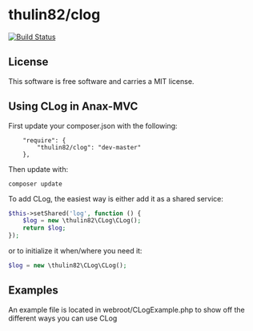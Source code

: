 # thulin82/clog

[![Build Status](https://travis-ci.org/thulin82/clog.svg?branch=master)](https://travis-ci.org/thulin82/clog)

## License

This software is free software and carries a MIT license.

## Using CLog in Anax-MVC
First update your composer.json with the following:
```
    "require": {
        "thulin82/clog": "dev-master"
    },
```

Then update with:
```
composer update
```

To add CLog, the easiest way is either add it as a shared service:
```php
$this->setShared('log', function () {
    $log = new \thulin82\CLog\CLog();
    return $log;
});
```

or to initialize it when/where you need it:
```php
$log = new \thulin82\CLog\CLog();
```

## Examples
An example file is located in webroot/CLogExample.php to show off the different ways you can use CLog